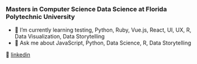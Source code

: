 ### Masters in Computer Science Data Science at Florida Polytechnic University

- 🌱 I’m currently learning testing, Python, Ruby, Vue.js, React, UI, UX, R, Data Visualization, Data Storytelling
- 💬 Ask me about JavaScript, Python, Data Science, R, Data Storytelling


👔 [linkedin][linkedin]

[linkedin]: https://linkedin.com/in/diegodepaula
